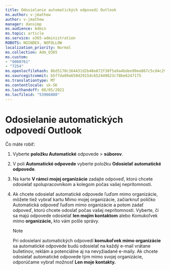 ```yaml
---
title: Odosielanie automatických odpovedí Outlook
ms.author: v-jmathew
author: v-jmathew
manager: dansimp
ms.audience: Admin
ms.topic: article
ms.service: o365-administration
ROBOTS: NOINDEX, NOFOLLOW
localization_priority: Normal
ms.collection: Adm_O365
ms.custom:
- "9000761"
- "7254"
ms.openlocfilehash: 8bd5170c164431d2b48e872f30f5a9a4bdee99ee867c5cd4c290f4abf1bc35ca
ms.sourcegitcommit: b5f7da89a650d2915dc652449623c78be6247175
ms.translationtype: MT
ms.contentlocale: sk-SK
ms.lasthandoff: 08/05/2021
ms.locfileid: "53966880"
---
```

# <a name="send-automatic-replies-from-outlook"></a>Odosielanie automatických odpovedí Outlook

Čo máte robiť:

1. Vyberte **položku Automatické** odpovede  >  **súborov**.
2. V poli **Automatické odpovede** vyberte položku **Odosielať automatické odpovede**.
3. Na karte **V rámci mojej organizácie** zadajte odpoveď, ktorú chcete odosielať spolupracovníkom a kolegom počas vašej neprítomnosti.
4. Ak chcete odosielať automatické odpovede ľuďom mimo organizácie, môžete tiež vybrať  kartu Mimo mojej  organizácie, začiarknuť políčko Automatická odpoveď ľuďom mimo organizácie a potom zadať odpoveď, ktorú chcete odoslať počas vašej neprítomnosti. Vyberte, či sa majú odpovede odosielať **len mojim kontaktom** alebo Komukoľvek mimo **organizácie,** kto vám pošle správy.

    > [!NOTE]
    > Pri odosielaní automatických odpovedí **komukoľvek mimo organizácie** sa automatické odpovede budú odosielať na každý e-mail vrátane bulletinov, reklám a potenciálne aj na nevyžiadané e-maily. Ak chcete odosielať automatické odpovede tým mimo svojej organizácie, odporúčame vybrať možnosť **Len moje kontakty.**

